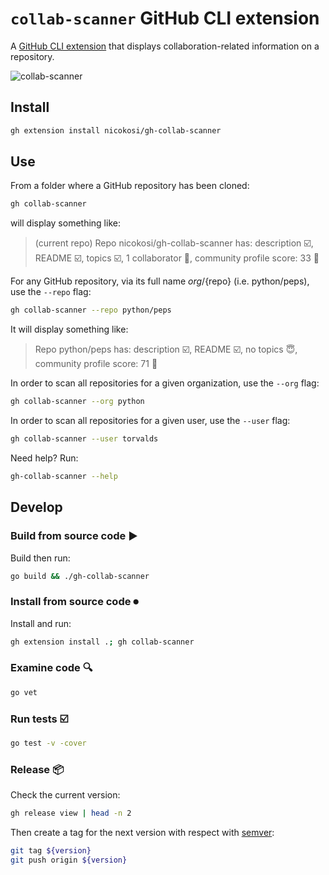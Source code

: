 # `collab-scanner` GitHub CLI extension

A [GitHub CLI extension](https://docs.github.com/en/github-cli/github-cli/using-github-cli-extensions) that displays collaboration-related information on a repository.

![collab-scanner](https://user-images.githubusercontent.com/3862051/157172870-0d50c1b8-d238-4227-ad86-d12855303e13.gif)

## Install

```sh
gh extension install nicokosi/gh-collab-scanner
```

## Use

From a folder where a GitHub repository has been cloned:

```sh
gh collab-scanner
```

will display something like:

> (current repo)
> Repo nicokosi/gh-collab-scanner has: description ☑️, README ☑️, topics ☑️, 1 collaborator 👤, community profile score: 33 💯

For any GitHub repository, via its full name ${org}/${repo} (i.e. python/peps), use the `--repo` flag:

```sh
gh collab-scanner --repo python/peps
```

It will display something like:

> Repo python/peps has: description ☑️, README ☑️, no topics 😇, community profile score: 71 💯

In order to scan all repositories for a given organization, use the `--org` flag:

```sh
gh collab-scanner --org python
```

In order to scan all repositories for a given user, use the `--user` flag:

```sh
gh collab-scanner --user torvalds
```

Need help? Run:

```sh
gh-collab-scanner --help
```

## Develop

### Build from source code ▶️

Build then run:

```sh
go build && ./gh-collab-scanner
```

### Install from source code ⏺

Install and run:

```sh
gh extension install .; gh collab-scanner
```

### Examine code 🔍

```sh
go vet
```

### Run tests ☑️

```sh
go test -v -cover
```

### Release 📦

Check the current version:

```sh
gh release view | head -n 2
```

Then create a tag for the next version with respect with [semver](https://semver.org):

```sh
git tag ${version}
git push origin ${version}
```

